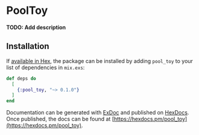 # PoolToy

**TODO: Add description**

## Installation

If [available in Hex](https://hex.pm/docs/publish), the package can be installed
by adding `pool_toy` to your list of dependencies in `mix.exs`:

```elixir
def deps do
  [
    {:pool_toy, "~> 0.1.0"}
  ]
end
```

Documentation can be generated with [ExDoc](https://github.com/elixir-lang/ex_doc)
and published on [HexDocs](https://hexdocs.pm). Once published, the docs can
be found at [https://hexdocs.pm/pool_toy](https://hexdocs.pm/pool_toy).

